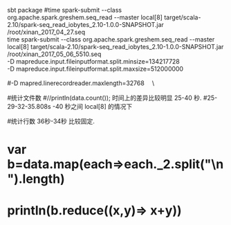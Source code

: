 sbt package
#time spark-submit --class   org.apache.spark.greshem.seq_read  --master  local[8]   target/scala-2.10/spark-seq_read_iobytes_2.10-1.0.0-SNAPSHOT.jar /root/xinan_2017_04_27.seq \
time spark-submit --class   org.apache.spark.greshem.seq_read  --master  local[8]   target/scala-2.10/spark-seq_read_iobytes_2.10-1.0.0-SNAPSHOT.jar /root/xinan_2017_05_06_5510.seq \
-D mapreduce.input.fileinputformat.split.minsize=134217728 \
-D mapreduce.input.fileinputformat.split.maxsize=512000000 

#-D mapred.linerecordreader.maxlength=32768　 \


#统计文件数 
#//println(data.count()); 时间上的差异比较明显  25-40 秒.
#25-29-32-35.808s -40 秒之间  local[8] 的情况下


#统计行数  36秒-34秒 比较固定.
#   var b=data.map(each=>each._2.split("\n").length)
#    println(b.reduce((x,y)=> x+y))

